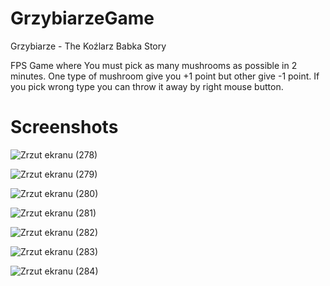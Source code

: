 # GrzybiarzeGame

Grzybiarze - The Koźlarz Babka Story

FPS Game where You must pick as many mushrooms as possible in 2 minutes. One type of mushroom give you +1 point but other give -1 point.
If you pick wrong type you can throw it away by right mouse button.

# Screenshots

![Zrzut ekranu (278)](https://user-images.githubusercontent.com/122620174/212386299-d8087d1b-18b2-4c26-8406-6ef31dd64ab0.png)

![Zrzut ekranu (279)](https://user-images.githubusercontent.com/122620174/212386319-5dbbcacd-613a-42ca-a4ad-8392f61308a9.png)

![Zrzut ekranu (280)](https://user-images.githubusercontent.com/122620174/212386335-2d13819b-009f-47d7-bc61-6eb428751c0b.png)

![Zrzut ekranu (281)](https://user-images.githubusercontent.com/122620174/212386345-87f51bcb-173a-4b87-9a02-6033338fc2bd.png)

![Zrzut ekranu (282)](https://user-images.githubusercontent.com/122620174/212386359-c0dee58b-c33e-4880-ad14-6f0eb7bd201b.png)

![Zrzut ekranu (283)](https://user-images.githubusercontent.com/122620174/212386374-b55073a9-3877-4bca-be77-21cb8561cde2.png)

![Zrzut ekranu (284)](https://user-images.githubusercontent.com/122620174/212386390-9d10b401-b2e6-459b-8f22-7859f990f2b0.png)
